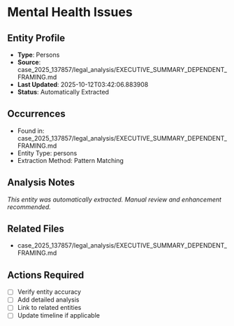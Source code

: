 # Mental Health Issues

## Entity Profile
- **Type**: Persons
- **Source**: case_2025_137857/legal_analysis/EXECUTIVE_SUMMARY_DEPENDENT_FRAMING.md
- **Last Updated**: 2025-10-12T03:42:06.883908
- **Status**: Automatically Extracted

## Occurrences
- Found in: case_2025_137857/legal_analysis/EXECUTIVE_SUMMARY_DEPENDENT_FRAMING.md
- Entity Type: persons
- Extraction Method: Pattern Matching

## Analysis Notes
*This entity was automatically extracted. Manual review and enhancement recommended.*

## Related Files
- case_2025_137857/legal_analysis/EXECUTIVE_SUMMARY_DEPENDENT_FRAMING.md

## Actions Required
- [ ] Verify entity accuracy
- [ ] Add detailed analysis
- [ ] Link to related entities
- [ ] Update timeline if applicable

